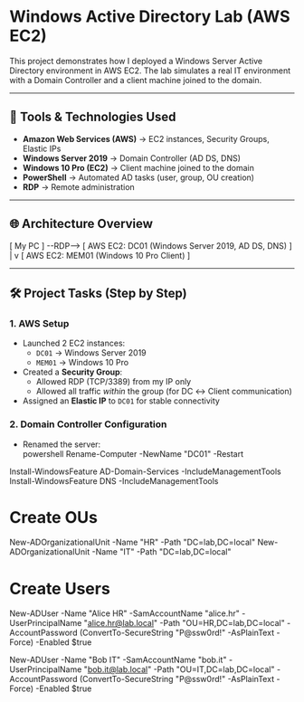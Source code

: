 # Windows Active Directory Lab (AWS EC2)  

This project demonstrates how I deployed a Windows Server Active Directory environment in AWS EC2. The lab simulates a real IT environment with a Domain Controller and a client machine joined to the domain.  

---

## 🔧 Tools & Technologies Used
- **Amazon Web Services (AWS)** → EC2 instances, Security Groups, Elastic IPs  
- **Windows Server 2019** → Domain Controller (AD DS, DNS)  
- **Windows 10 Pro (EC2)** → Client machine joined to the domain  
- **PowerShell** → Automated AD tasks (user, group, OU creation)  
- **RDP** → Remote administration  

---

## 🌐 Architecture Overview
[ My PC ] --RDP--> [ AWS EC2: DC01 (Windows Server 2019, AD DS, DNS) ]
|
v
[ AWS EC2: MEM01 (Windows 10 Pro Client) ]


---

## 🛠️ Project Tasks (Step by Step)

### 1. AWS Setup
- Launched 2 EC2 instances:  
  - `DC01` → Windows Server 2019  
  - `MEM01` → Windows 10 Pro  
- Created a **Security Group**:  
  - Allowed RDP (TCP/3389) from my IP only  
  - Allowed all traffic *within* the group (for DC ↔ Client communication)  
- Assigned an **Elastic IP** to `DC01` for stable connectivity  

### 2. Domain Controller Configuration
- Renamed the server:  
    powershell
  Rename-Computer -NewName "DC01" -Restart
  
Install-WindowsFeature AD-Domain-Services -IncludeManagementTools
Install-WindowsFeature DNS -IncludeManagementTools


# Create OUs
New-ADOrganizationalUnit -Name "HR" -Path "DC=lab,DC=local"
New-ADOrganizationalUnit -Name "IT" -Path "DC=lab,DC=local"

# Create Users
New-ADUser -Name "Alice HR" -SamAccountName "alice.hr" -UserPrincipalName "alice.hr@lab.local" -Path "OU=HR,DC=lab,DC=local" -AccountPassword (ConvertTo-SecureString "P@ssw0rd!" -AsPlainText -Force) -Enabled $true

New-ADUser -Name "Bob IT" -SamAccountName "bob.it" -UserPrincipalName "bob.it@lab.local" -Path "OU=IT,DC=lab,DC=local" -AccountPassword (ConvertTo-SecureString "P@ssw0rd!" -AsPlainText -Force) -Enabled $true


